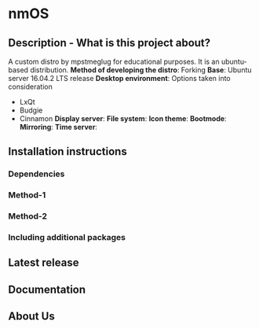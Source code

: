 # nmOS

## Description - What is this project about?
A custom distro by mpstmeglug for educational purposes. It is an ubuntu-based distribution.
**Method of developing the distro**: Forking
**Base**: Ubuntu server 16.04.2 LTS release
**Desktop environment**: Options taken into consideration
* LxQt
* Budgie
* Cinnamon
**Display server**:
**File system**:
**Icon theme**:
**Bootmode**:
**Mirroring**:
**Time server**:


## Installation instructions
### Dependencies
### Method-1
### Method-2
### Including additional packages

## Latest release

## Documentation

## About Us
